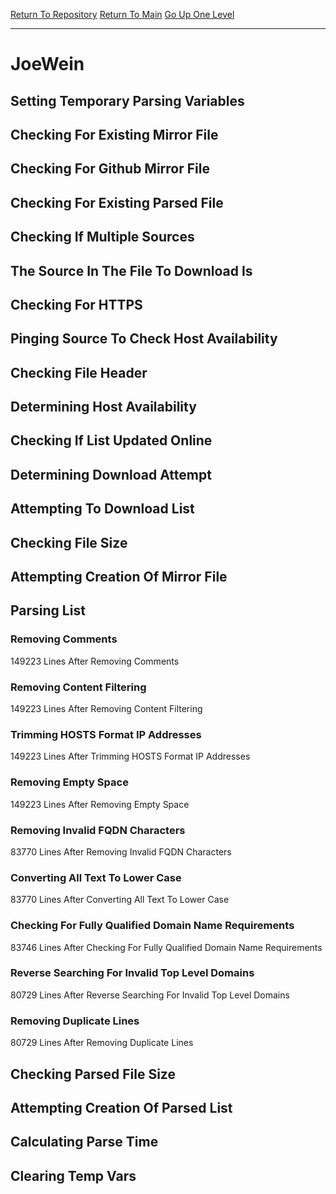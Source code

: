 [Return To Repository](https://github.com/deathbybandaid/piholeparser/)
[Return To Main](https://github.com/deathbybandaid/piholeparser/blob/master/RecentRunLogs/Mainlog.md)
[Go Up One Level](https://github.com/deathbybandaid/piholeparser/blob/master/RecentRunLogs/TopLevelScripts/30-Processing-External-Blacklists.md)
____________________________________
# JoeWein
## Setting Temporary Parsing Variables
## Checking For Existing Mirror File
## Checking For Github Mirror File
## Checking For Existing Parsed File
## Checking If Multiple Sources
## The Source In The File To Download Is
## Checking For HTTPS
## Pinging Source To Check Host Availability
## Checking File Header
## Determining Host Availability
## Checking If List Updated Online
## Determining Download Attempt
## Attempting To Download List
## Checking File Size
## Attempting Creation Of Mirror File
## Parsing List
### Removing Comments
149223 Lines After Removing Comments
### Removing Content Filtering
149223 Lines After Removing Content Filtering
### Trimming HOSTS Format IP Addresses
149223 Lines After Trimming HOSTS Format IP Addresses
### Removing Empty Space
149223 Lines After Removing Empty Space
### Removing Invalid FQDN Characters
83770 Lines After Removing Invalid FQDN Characters
### Converting All Text To Lower Case
83770 Lines After Converting All Text To Lower Case
### Checking For Fully Qualified Domain Name Requirements
83746 Lines After Checking For Fully Qualified Domain Name Requirements
### Reverse Searching For Invalid Top Level Domains
80729 Lines After Reverse Searching For Invalid Top Level Domains
### Removing Duplicate Lines
80729 Lines After Removing Duplicate Lines
## Checking Parsed File Size
## Attempting Creation Of Parsed List
## Calculating Parse Time
## Clearing Temp Vars
